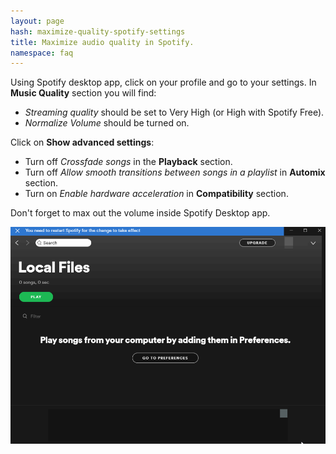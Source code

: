 ```yaml
---
layout: page
hash: maximize-quality-spotify-settings
title: Maximize audio quality in Spotify.
namespace: faq
---
```

Using Spotify desktop app, click on your profile and go to your settings. In **Music Quality** section you will find:

- *Streaming quality* should be set to Very High (or High with Spotify Free).
- *Normalize Volume* should be turned on.

Click on **Show advanced settings**:

- Turn off *Crossfade songs* in the **Playback** section.
- Turn off *Allow smooth transitions between songs in a playlist* in **Automix** section.
- Turn on *Enable hardware acceleration* in **Compatibility** section.

Don't forget to max out the volume inside Spotify Desktop app.

<p align="center"><img alt="Maximize Spotify audio quality" src="./assets/images/maximize_spotify_settings.gif" /></p>